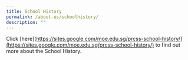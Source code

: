 ```yaml
---
title: School History
permalink: /about-us/schoolhistory/
description: ""
---
```

Click [here](https://sites.google.com/moe.edu.sg/prcss-school-history/](https://sites.google.com/moe.edu.sg/prcss-school-history/) to find out more about the School History.